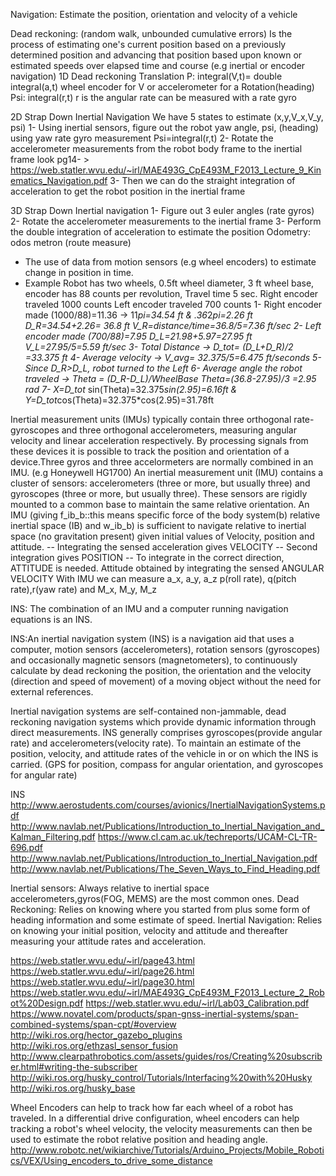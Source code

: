 Navigation:
Estimate the position, orientation and velocity of a vehicle

Dead reckoning: (random walk, unbounded cumulative errors)
Is the process of estimating one's current position based on a previously determined position and advancing that position based upon known or estimated speeds over elapsed time and course (e.g inertial or encoder navigation)
1D Dead reckoning
Translation P: integral(V,t)= double integral(a,t) wheel encoder for V or accelerometer for a
Rotation(heading) Psi: integral(r,t) r is the angular rate can be measured with a rate gyro

2D Strap Down Inertial Navigation
We have 5 states to estimate (x,y,V_x,V_y, psi)
1- Using inertial sensors, figure out the robot yaw angle, psi, (heading) using yaw rate gyro measurement
Psi=integral(r,t)
2- Rotate the accelerometer measurements from the robot body frame to the inertial frame
look pg14- > https://web.statler.wvu.edu/~irl/MAE493G_CpE493M_F2013_Lecture_9_Kinematics_Navigation.pdf
3- Then we can do the straight integration of acceleration to get the robot position in the inertial frame

3D Strap Down Inertial navigation
1- Figure out 3 euler angles (rate gyros)
2- Rotate the accelerometer measurements to the inertial frame
3- Perform the double integration of acceleration to estimate the position
Odometry: odos metron (route measure)
- The use of data from motion sensors (e.g wheel encoders) to estimate change in position in time.
- Example
  Robot has two wheels, 0.5ft wheel diameter, 3 ft wheel base, encoder has 88 counts per revolution,
  Travel time 5 sec.
  Right encoder traveled 1000 counts
  Left encoder traveled 700 counts
  1- Right encoder made (1000/88)=11.36 -> 11*pi=34.54 ft & .36*2*pi=2.26 ft
      D_R=34.54+2.26= 36.8 ft
      V_R=distance/time=36.8/5=7.36 ft/sec
  2- Left encoder made (700/88)=7.95
      D_L=21.98+5.97=27.95 ft
      V_L=27.95/5=5.59 ft/sec
  3- Total Distance -> D_tot= (D_L+D_R)/2 =33.375 ft
  4- Average velocity -> V_avg= 32.375/5=6.475 ft/seconds
  5- Since D_R>D_L, robot turned to the Left
  6- Average angle the robot traveled -> Theta = (D_R-D_L)/WheelBase
      Theta=(36.8-27.95)/3 =2.95 rad
  7- X=D_tot* sin(Theta)=32.375*sin(2.95)=6.16ft & Y=D_tot*cos(Theta)=32.375*cos(2.95)=31.78ft


Inertial measurement units (IMUs) typically contain three orthogonal rate-gyroscopes and three orthogonal accelerometers, measuring angular velocity and linear acceleration respectively. By processing signals from these devices it is possible to track the position and orientation of a device.Three gyros and three accelormeters are normally combined in an IMU. (e.g Honeywell HG1700)
An inertial measurement unit (IMU) contains a cluster of sensors: accelerometers (three or more, but usually three) and gyroscopes
(three or more, but usually three). These sensors are rigidly mounted to a common base to maintain the same relative orientation.
An IMU (giving f_ib_b::this means specific force of the body system(b) relative inertial space (IB) and w_ib_b) is sufficient to navigate relative to inertial space (no gravitation present) given initial values of Velocity, position and attitude.
  -- Integrating the sensed acceleration gives VELOCITY
  -- Second integration gives POSITION
  -- To integrate in the correct direction, ATTITUDE is needed. Attitude obtained by integrating the sensed ANGULAR VELOCITY
With IMU we can measure a_x, a_y, a_z p(roll rate), q(pitch rate),r(yaw rate) and M_x, M_y, M_z

INS: The combination of an IMU and a computer running navigation equations is an INS.

INS:An inertial navigation system (INS) is a navigation aid that uses a computer, motion sensors (accelerometers), rotation sensors (gyroscopes) and occasionally magnetic sensors (magnetometers), to continuously calculate by dead reckoning the position, the orientation and the velocity (direction and speed of movement) of a moving object without the need for external references.

Inertial navigation systems are self-contained non-jammable, dead reckoning navigation systems
which provide dynamic information through direct measurements.
INS generally comprises gyroscopes(provide angular rate) and accelerometers(velocity rate). To
maintain an estimate of the position, velocity, and attitude rates of the vehicle in or on which the INS is carried.
(GPS for position, compass for angular orientation, and gyroscopes for angular rate)

INS
http://www.aerostudents.com/courses/avionics/InertialNavigationSystems.pdf
http://www.navlab.net/Publications/Introduction_to_Inertial_Navigation_and_Kalman_Filtering.pdf
https://www.cl.cam.ac.uk/techreports/UCAM-CL-TR-696.pdf
http://www.navlab.net/Publications/Introduction_to_Inertial_Navigation.pdf
http://www.navlab.net/Publications/The_Seven_Ways_to_Find_Heading.pdf





Inertial sensors: Always relative to inertial space
accelerometers,gyros(FOG, MEMS) are the most common ones.
Dead Reckoning: Relies on knowing where you started from plus some form of heading information and some estimate of speed.
Inertial Navigation: Relies on knowing your initial position, velocity and attitude and thereafter measuring your attitude rates and acceleration.

https://web.statler.wvu.edu/~irl/page43.html
https://web.statler.wvu.edu/~irl/page26.html
https://web.statler.wvu.edu/~irl/page30.html
https://web.statler.wvu.edu/~irl/MAE493G_CpE493M_F2013_Lecture_2_Robot%20Design.pdf
https://web.statler.wvu.edu/~irl/Lab03_Calibration.pdf
https://www.novatel.com/products/span-gnss-inertial-systems/span-combined-systems/span-cpt/#overview
http://wiki.ros.org/hector_gazebo_plugins
http://wiki.ros.org/ethzasl_sensor_fusion
http://www.clearpathrobotics.com/assets/guides/ros/Creating%20subscriber.html#writing-the-subscriber
http://wiki.ros.org/husky_control/Tutorials/Interfacing%20with%20Husky
http://wiki.ros.org/husky_base

Wheel Encoders can help to track how far each wheel of a robot has traveled. In a differential drive configuration, wheel encoders can help tracking a robot's wheel velocity, the velocity measurements can then be used to estimate the robot relative position and heading angle.
http://www.robotc.net/wikiarchive/Tutorials/Arduino_Projects/Mobile_Robotics/VEX/Using_encoders_to_drive_some_distance
